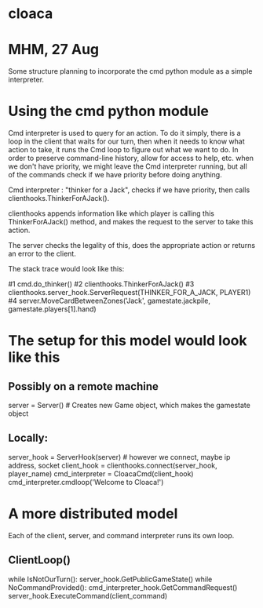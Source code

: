 cloaca
======

MHM, 27 Aug
===========
Some structure planning to incorporate the cmd python module as a simple
interpreter.

Using the cmd python module
===========================
Cmd interpreter is used to query for an action. To do it simply, there is a 
loop in the client that waits for our turn, then when it needs to know what 
action to take, it runs the Cmd loop to figure out what we want to do.
In order to preserve command-line history, allow for access to help, 
etc. when we don't have priority, we might leave the Cmd interpreter running, 
but all of the commands check if we have priority before doing anything.

Cmd interpreter : "thinker for a Jack", checks if we have priority, then
calls clienthooks.ThinkerForAJack().

clienthooks appends information like which player is calling
this ThinkerForAJack() method, and makes the request to the server to
take this action.

The server checks the legality of this, does the appropriate action or returns
an error to the client.

The stack trace would look like this:

#1 cmd.do_thinker()
#2 clienthooks.ThinkerForAJack()
#3 clienthooks.server_hook.ServerRequest(THINKER_FOR_A_JACK, PLAYER1)
#4 server.MoveCardBetweenZones('Jack', gamestate.jackpile, gamestate.players[1].hand)

The setup for this model would look like this
=============================================

Possibly on a remote machine
----------------------------
server = Server() # Creates new Game object, which makes the gamestate object

Locally:
--------
server_hook = ServerHook(server) # however we connect, maybe ip address, socket
client_hook = clienthooks.connect(server_hook, player_name)
cmd_interpreter = CloacaCmd(client_hook)
cmd_interpreter.cmdloop('Welcome to Cloaca!')


A more distributed model
========================
Each of the client, server, and command interpreter runs its own loop.

ClientLoop()
------------
while IsNotOurTurn():
  server_hook.GetPublicGameState()
while NoCommandProvided():
  cmd_interpreter_hook.GetCommandRequest()
server_hook.ExecuteCommand(client_command)
  


